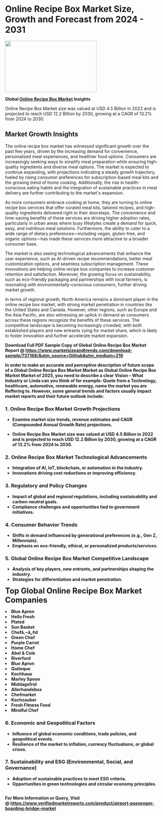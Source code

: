 <H1>Online Recipe Box Market Size, Growth and Forecast from 2024 - 2031</H1><img class="aligncenter size-medium wp-image-584254" src="https://thirdeyenews.in/wp-content/uploads/2024/09/Global-Market-Research-300x168.jpeg" alt="" width="300" height="168" /><p><strong>Global&nbsp;<a href="https://www.marketsizeandtrends.com/download-sample/737168/&amp;utm_source=Github&utm_medium=216">Online Recipe Box Market</a> Insights</strong></p><p>Online Recipe Box Market size was valued at USD 4.5 Billion in 2022 and is projected to reach USD 12.2 Billion by 2030, growing at a CAGR of 13.2% from 2024 to 2030.</p><p><h2>Market Growth Insights</h2> <p>The online recipe box market has witnessed significant growth over the past few years, driven by the increasing demand for convenience, personalized meal experiences, and healthier food options. Consumers are increasingly seeking ways to simplify meal preparation while ensuring high-quality ingredients and diverse meal options. The market is expected to continue expanding, with projections indicating a steady growth trajectory, fueled by rising consumer preferences for subscription-based meal kits and the growing trend of home cooking. Additionally, the rise in health-conscious eating habits and the integration of sustainable practices in meal delivery are further contributing to the market's expansion.</p> <p><strong></strong></p> <p>As more consumers embrace cooking at home, they are turning to online recipe box services that offer curated meal kits, tailored recipes, and high-quality ingredients delivered right to their doorsteps. The convenience and time-saving benefits of these services are driving higher adoption rates, particularly in urban areas where busy lifestyles create a demand for quick, easy, and nutritious meal solutions. Furthermore, the ability to cater to a wide range of dietary preferences—including vegan, gluten-free, and organic options—has made these services more attractive to a broader consumer base.</p> <p>The market is also seeing technological advancements that enhance the user experience, such as AI-driven recipe recommendations, better meal customization options, and seamless subscription management. These innovations are helping online recipe box companies to increase customer retention and satisfaction. Moreover, the growing focus on sustainability, such as eco-friendly packaging and partnerships with local farmers, is resonating with environmentally-conscious consumers, further driving market growth.</p> <p>In terms of regional growth, North America remains a dominant player in the online recipe box market, with strong market penetration in countries like the United States and Canada. However, other regions, such as Europe and the Asia Pacific, are also witnessing an uptick in demand as consumers across these regions recognize the benefits of these services. The competitive landscape is becoming increasingly crowded, with both established players and new entrants vying for market share, which is likely to foster innovation and further accelerate market expansion.</p> <p><strong></p><p><span class=""><strong>Download Full PDF Sample Copy of Global Online Recipe Box Market Report</strong> @ <a href="https://www.marketsizeandtrends.com/download-sample/737168/&amp;utm_source=Github&utm_medium=216" target="_blank">https://www.marketsizeandtrends.com/download-sample/737168/&amp;utm_source=Github&utm_medium=216</a></span></p><p>In order to make an accurate and perceptive description of future scope of a Global&nbsp;Online Recipe Box Market Market as Global&nbsp;Online Recipe Box Market Market of 2025, you need to describe a clear Vision &ndash; What Industry or Linda can you think of for example: Quote from a Technology, healthcare, automotive, renewable energy, name the market you are Reffering to. However, some general trends and factors usually impact market reports and their future outlook include:</p><h3>1.&nbsp;<strong>Online Recipe Box Market Growth Projections</strong></h3><ul><li>Examine market size trends, revenue estimates and CAGR (Compounded Annual Growth Rate) projections.</li><li><p>Online Recipe Box Market size was valued at USD 4.5 Billion in 2022 and is projected to reach USD 12.2 Billion by 2030, growing at a CAGR of 13.2% from 2024 to 2030.</p></li></ul><h3>2.&nbsp;<strong>Online Recipe Box Market Technological Advancements</strong></h3><ul><li>Integration of AI, IoT, blockchain, or automation in the industry.</li><li>Innovations driving cost reductions or improving efficiency.</li></ul><h3>3.&nbsp;<strong>Regulatory and Policy Changes</strong></h3><ul><li>Impact of global and regional regulations, including sustainability and carbon-neutral goals.</li><li>Compliance challenges and opportunities tied to government initiatives.</li></ul><h3>4.&nbsp;<strong>Consumer Behavior Trends</strong></h3><ul><li>Shifts in demand influenced by generational preferences (e.g., Gen Z, Millennials).</li><li>Emphasis on eco-friendly, ethical, or personalized products/services.</li></ul><h3>5.&nbsp;<strong>Global Online Recipe Box Market Competitive Landscape</strong></h3><ul><li>Analysis of key players, new entrants, and partnerships shaping the industry.</li><li>Strategies for differentiation and market penetration.</li></ul><p data-pm-slice="1 1 []"><span style="color: inherit; font-family: inherit; font-size: 25px;">Top Global Online Recipe Box Market Companies</span></p><div class="" data-test-id=""><p><li>Blue Apron</li><li> Hello Fresh</li><li> Plated</li><li> Sun Basket</li><li> Chefâ‚¬â„¢d</li><li> Green Chef</li><li> Purple Carrot</li><li> Home Chef</li><li> Abel & Cole</li><li> Riverford</li><li> Blue Apron</li><li> Quitoque</li><li> Kochhaus</li><li> Marley Spoon</li><li> Middagsfrid</li><li> Allerhandebox</li><li> Chefmarket</li><li> Kochzauber</li><li> Fresh Fitness Food</li><li> Mindful Chef</li></p></div><h3>6.&nbsp;<strong>Economic and Geopolitical Factors</strong></h3><ul><li>Influence of global economic conditions, trade policies, and geopolitical events.</li><li>Resilience of the market to inflation, currency fluctuations, or global crises.</li></ul><h3>7.&nbsp;<strong>Sustainability and ESG (Environmental, Social, and Governance)</strong></h3><ul><li>Adoption of sustainable practices to meet ESG criteria.</li><li>Opportunities in green technologies and circular economy principles.</li></ul><h2><strong style="font-size: 14px;">For More Information or Query, Visit @&nbsp;</strong><a style="background-color: #ffffff; font-size: 14px;" href="https://www.marketsizeandtrends.com/report/online-recipe-box-market/" target="_blank">https://www.verifiedmarketreports.com/product/airport-passenger-boarding-bridge-market</a></h2>
